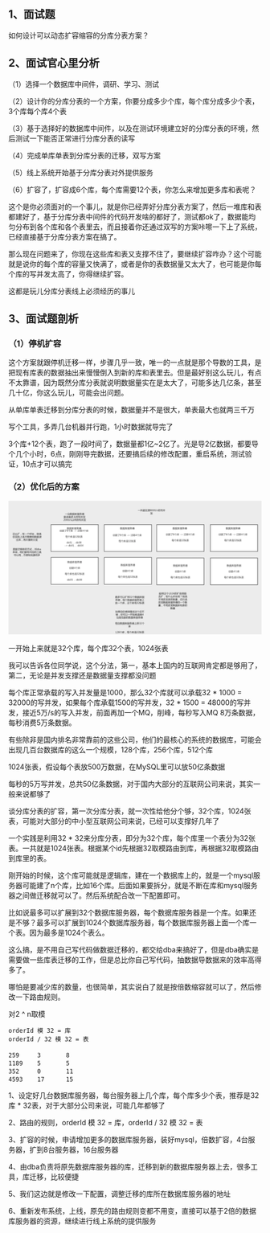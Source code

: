 
## 1、面试题

如何设计可以动态扩容缩容的分库分表方案？

<!--more-->




## 2、面试官心里分析

（1）选择一个数据库中间件，调研、学习、测试

（2）设计你的分库分表的一个方案，你要分成多少个库，每个库分成多少个表，3个库每个库4个表

（3）基于选择好的数据库中间件，以及在测试环境建立好的分库分表的环境，然后测试一下能否正常进行分库分表的读写

（4）完成单库单表到分库分表的迁移，双写方案

（5）线上系统开始基于分库分表对外提供服务

（6）扩容了，扩容成6个库，每个库需要12个表，你怎么来增加更多库和表呢？

这个是你必须面对的一个事儿，就是你已经弄好分库分表方案了，然后一堆库和表都建好了，基于分库分表中间件的代码开发啥的都好了，测试都ok了，数据能均匀分布到各个库和各个表里去，而且接着你还通过双写的方案咔嚓一下上了系统，已经直接基于分库分表方案在搞了。

那么现在问题来了，你现在这些库和表又支撑不住了，要继续扩容咋办？这个可能就是说你的每个库的容量又快满了，或者是你的表数据量又太大了，也可能是你每个库的写并发太高了，你得继续扩容。

这都是玩儿分库分表线上必须经历的事儿

## 3、面试题剖析

### （1）停机扩容

这个方案就跟停机迁移一样，步骤几乎一致，唯一的一点就是那个导数的工具，是把现有库表的数据抽出来慢慢倒入到新的库和表里去。但是最好别这么玩儿，有点不太靠谱，因为既然分库分表就说明数据量实在是太大了，可能多达几亿条，甚至几十亿，你这么玩儿，可能会出问题。

从单库单表迁移到分库分表的时候，数据量并不是很大，单表最大也就两三千万

写个工具，多弄几台机器并行跑，1小时数据就导完了

3个库+12个表，跑了一段时间了，数据量都1亿~2亿了。光是导2亿数据，都要导个几个小时，6点，刚刚导完数据，还要搞后续的修改配置，重启系统，测试验证，10点才可以搞完

### （2）优化后的方案


![01_分库分表扩容方案](/img/01_分库分表扩容方案.png)

一开始上来就是32个库，每个库32个表，1024张表

我可以告诉各位同学说，这个分法，第一，基本上国内的互联网肯定都是够用了，第二，无论是并发支撑还是数据量支撑都没问题

每个库正常承载的写入并发量是1000，那么32个库就可以承载32 * 1000 = 32000的写并发，如果每个库承载1500的写并发，32 * 1500 = 48000的写并发，接近5万/s的写入并发，前面再加一个MQ，削峰，每秒写入MQ 8万条数据，每秒消费5万条数据。

有些除非是国内排名非常靠前的这些公司，他们的最核心的系统的数据库，可能会出现几百台数据库的这么一个规模，128个库，256个库，512个库

1024张表，假设每个表放500万数据，在MySQL里可以放50亿条数据

每秒的5万写并发，总共50亿条数据，对于国内大部分的互联网公司来说，其实一般来说都够了

谈分库分表的扩容，第一次分库分表，就一次性给他分个够，32个库，1024张表，可能对大部分的中小型互联网公司来说，已经可以支撑好几年了

一个实践是利用32 * 32来分库分表，即分为32个库，每个库里一个表分为32张表。一共就是1024张表。根据某个id先根据32取模路由到库，再根据32取模路由到库里的表。

刚开始的时候，这个库可能就是逻辑库，建在一个数据库上的，就是一个mysql服务器可能建了n个库，比如16个库。后面如果要拆分，就是不断在库和mysql服务器之间做迁移就可以了。然后系统配合改一下配置即可。

比如说最多可以扩展到32个数据库服务器，每个数据库服务器是一个库。如果还是不够？最多可以扩展到1024个数据库服务器，每个数据库服务器上面一个库一个表。因为最多是1024个表么。

这么搞，是不用自己写代码做数据迁移的，都交给dba来搞好了，但是dba确实是需要做一些库表迁移的工作，但是总比你自己写代码，抽数据导数据来的效率高得多了。

哪怕是要减少库的数量，也很简单，其实说白了就是按倍数缩容就可以了，然后修改一下路由规则。

对2 ^ n取模

```
orderId 模 32 = 库
orderId / 32 模 32 = 表

259		3		8
1189	5		5
352		0		11
4593 	17		15
```

1、设定好几台数据库服务器，每台服务器上几个库，每个库多少个表，推荐是32库 * 32表，对于大部分公司来说，可能几年都够了

2、路由的规则，orderId 模 32 = 库，orderId / 32 模 32 = 表

3、扩容的时候，申请增加更多的数据库服务器，装好mysql，倍数扩容，4台服务器，扩到8台服务器，16台服务器

4、由dba负责将原先数据库服务器的库，迁移到新的数据库服务器上去，很多工具，库迁移，比较便捷

5、我们这边就是修改一下配置，调整迁移的库所在数据库服务器的地址

6、重新发布系统，上线，原先的路由规则变都不用变，直接可以基于2倍的数据库服务器的资源，继续进行线上系统的提供服务


